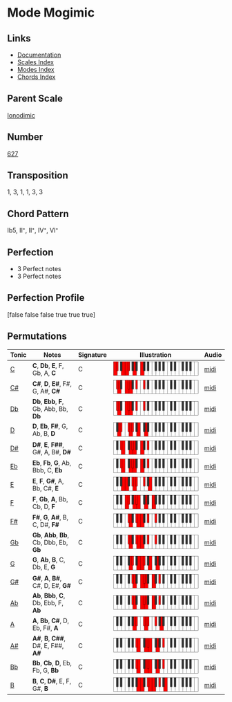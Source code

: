 # Mode Mogimic

## Links

- [Documentation](README.md)
- [Scales Index](Scales.md)
- [Modes Index](Modes.md)
- [Chords Index](Chords.md)

## Parent Scale

[Ionodimic](ScaleIonodimic.md)

## Number

[627](https://ianring.com/musictheory/scales/627)

## Transposition

1, 3, 1, 1, 3, 3

## Chord Pattern

Ib5, II⁺, II⁺, IV⁺, VI⁺

## Perfection

- 3 Perfect notes
- 3 Perfect notes

## Perfection Profile

[false false false true true true]

## Permutations

| Tonic | Notes | Signature | Illustration | Audio |
|-------|-------|-----------|--------------|-------|
| [C](ModeCNaturalMogimic.md) | **C**, **Db**, **E**, F, Gb, A, **C** | C | ![CNaturalMogimic](ModeCNaturalMogimic.png) | [midi](https://github.com/edipermadi/music/blob/main/docs/ModeCNaturalMogimic.mid?raw=true) |
| [C#](ModeCSharpMogimic.md) | **C#**, **D**, **E#**, F#, G, A#, **C#** | C | ![CSharpMogimic](ModeCSharpMogimic.png) | [midi](https://github.com/edipermadi/music/blob/main/docs/ModeCSharpMogimic.mid?raw=true) |
| [Db](ModeDFlatMogimic.md) | **Db**, **Ebb**, **F**, Gb, Abb, Bb, **Db** | C | ![DFlatMogimic](ModeDFlatMogimic.png) | [midi](https://github.com/edipermadi/music/blob/main/docs/ModeDFlatMogimic.mid?raw=true) |
| [D](ModeDNaturalMogimic.md) | **D**, **Eb**, **F#**, G, Ab, B, **D** | C | ![DNaturalMogimic](ModeDNaturalMogimic.png) | [midi](https://github.com/edipermadi/music/blob/main/docs/ModeDNaturalMogimic.mid?raw=true) |
| [D#](ModeDSharpMogimic.md) | **D#**, **E**, **F##**, G#, A, B#, **D#** | C | ![DSharpMogimic](ModeDSharpMogimic.png) | [midi](https://github.com/edipermadi/music/blob/main/docs/ModeDSharpMogimic.mid?raw=true) |
| [Eb](ModeEFlatMogimic.md) | **Eb**, **Fb**, **G**, Ab, Bbb, C, **Eb** | C | ![EFlatMogimic](ModeEFlatMogimic.png) | [midi](https://github.com/edipermadi/music/blob/main/docs/ModeEFlatMogimic.mid?raw=true) |
| [E](ModeENaturalMogimic.md) | **E**, **F**, **G#**, A, Bb, C#, **E** | C | ![ENaturalMogimic](ModeENaturalMogimic.png) | [midi](https://github.com/edipermadi/music/blob/main/docs/ModeENaturalMogimic.mid?raw=true) |
| [F](ModeFNaturalMogimic.md) | **F**, **Gb**, **A**, Bb, Cb, D, **F** | C | ![FNaturalMogimic](ModeFNaturalMogimic.png) | [midi](https://github.com/edipermadi/music/blob/main/docs/ModeFNaturalMogimic.mid?raw=true) |
| [F#](ModeFSharpMogimic.md) | **F#**, **G**, **A#**, B, C, D#, **F#** | C | ![FSharpMogimic](ModeFSharpMogimic.png) | [midi](https://github.com/edipermadi/music/blob/main/docs/ModeFSharpMogimic.mid?raw=true) |
| [Gb](ModeGFlatMogimic.md) | **Gb**, **Abb**, **Bb**, Cb, Dbb, Eb, **Gb** | C | ![GFlatMogimic](ModeGFlatMogimic.png) | [midi](https://github.com/edipermadi/music/blob/main/docs/ModeGFlatMogimic.mid?raw=true) |
| [G](ModeGNaturalMogimic.md) | **G**, **Ab**, **B**, C, Db, E, **G** | C | ![GNaturalMogimic](ModeGNaturalMogimic.png) | [midi](https://github.com/edipermadi/music/blob/main/docs/ModeGNaturalMogimic.mid?raw=true) |
| [G#](ModeGSharpMogimic.md) | **G#**, **A**, **B#**, C#, D, E#, **G#** | C | ![GSharpMogimic](ModeGSharpMogimic.png) | [midi](https://github.com/edipermadi/music/blob/main/docs/ModeGSharpMogimic.mid?raw=true) |
| [Ab](ModeAFlatMogimic.md) | **Ab**, **Bbb**, **C**, Db, Ebb, F, **Ab** | C | ![AFlatMogimic](ModeAFlatMogimic.png) | [midi](https://github.com/edipermadi/music/blob/main/docs/ModeAFlatMogimic.mid?raw=true) |
| [A](ModeANaturalMogimic.md) | **A**, **Bb**, **C#**, D, Eb, F#, **A** | C | ![ANaturalMogimic](ModeANaturalMogimic.png) | [midi](https://github.com/edipermadi/music/blob/main/docs/ModeANaturalMogimic.mid?raw=true) |
| [A#](ModeASharpMogimic.md) | **A#**, **B**, **C##**, D#, E, F##, **A#** | C | ![ASharpMogimic](ModeASharpMogimic.png) | [midi](https://github.com/edipermadi/music/blob/main/docs/ModeASharpMogimic.mid?raw=true) |
| [Bb](ModeBFlatMogimic.md) | **Bb**, **Cb**, **D**, Eb, Fb, G, **Bb** | C | ![BFlatMogimic](ModeBFlatMogimic.png) | [midi](https://github.com/edipermadi/music/blob/main/docs/ModeBFlatMogimic.mid?raw=true) |
| [B](ModeBNaturalMogimic.md) | **B**, **C**, **D#**, E, F, G#, **B** | C | ![BNaturalMogimic](ModeBNaturalMogimic.png) | [midi](https://github.com/edipermadi/music/blob/main/docs/ModeBNaturalMogimic.mid?raw=true) |
